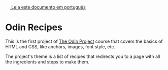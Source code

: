 <img height="15px" src="https://em-content.zobj.net/thumbs/120/twitter/322/flag-brazil_1f1e7-1f1f7.png">[  Leia este documento em português](README.br.md)

# Odin Recipes

This is the first project of <a href="https://www.theodinproject.com/about">The Odin Project</a> course that covers the basics of HTML and CSS, like anchors, images, font style, etc.

The project's theme is a list of recipes that redirects you to a page with all the ingredients and steps to make them.